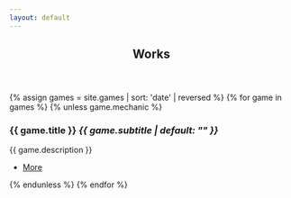 ```yaml
---
layout: default
---
```

<!-- Section -->
<section>
  <header class="major">
    <h2>Works</h2>
  </header>
  <div class="posts">
  {% assign games = site.games | sort: 'date' | reversed %}
  {% for game in games %}
    {% unless game.mechanic %}
        <article>
          <a href="{{ game.url }}" class="image"><img src="games/{{ game.title | slugify }}/{{ game.image_dir }}{{ game.icon }}" alt="" /></a>
          <h3>{{ game.title }} <em>{{ game.subtitle | default: "" }}</em></h3>
          <p>{{ game.description }}</p>
          <!--
          <br> date: {{ game.date }}
          <br> name: {{ game.name }}
          <br> dir: {{ game.directory }}
          <br> col dir: {{ site.games.directory }}
          <br> path: {{ game.path }}
          <br> col path: {{ site.games.path }}
          <br> collection: {{ game.collection }}
          <br> relative_path: {{ game.relative_path }}
          <br> url: {{ game.url }}
          <br> relative_dir: {{ game.relative_directory }}
          {% for file in site.games %}
          <br> file: {{ file.name }}
          <br> path: {{ file.path }}
          {% endfor %}
          -->
          <ul class="actions">
            <li><a href="{{ game.url }}" class="button">More</a></li>
          </ul>
        </article>
    {% endunless %}
  {% endfor %}
  </div>
<!-- 
  <br>
  
  <div class="row"> 
    <div class="6u 12u$(small)">
      <ul class="actions">
        <li><a href="{{ game.url }}" class="button special fit">See More</a></li>
      </ul>
    </div>
  </div> -->
</section>